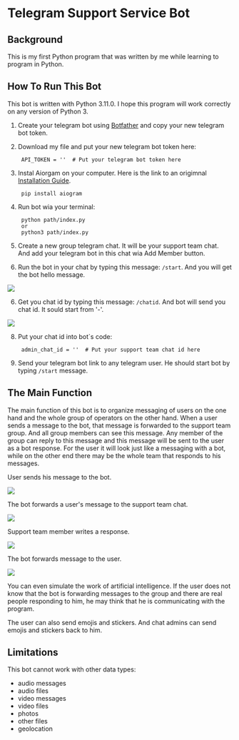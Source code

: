 # Telegram Support Service Bot #
## Background ##
This is my first Python program that was written by me while learning to program in Python.

## How To Run This Bot ##
This bot is written with Python 3.11.0. I hope this program will work correctly on any version of Python 3.

1. Create your telegram bot using [Botfather](https://t.me/BotFather) and copy your new telegram bot token.
2. Download my file and put your new telegram bot token here:

        API_TOKEN = ''  # Put your telegram bot token here

3. Instal Aiorgam on your computer. Here is the link to an origimnal [Installation Guide](https://docs.aiogram.dev/en/latest/install.html).

        pip install aiogram

5. Run bot wia your terminal:

        python path/index.py
        or
        python3 path/index.py
        
4. Create a new group telegram chat. It will be your support team chat. And add your telegram bot in this chat wia Add Member button.
5. Run the bot in your chat by typing this message: `/start`. And you will get the bot hello message.

![](https://drive.google.com/uc?export=download&id=1UTzM_98dCq4ckqxbuURSZqiHpZrITvAw)

6. Get you chat id by typing this message: `/chatid`. And bot will send you chat id. It sould start from '-'.

![](https://drive.google.com/uc?export=download&id=1nRexDfeDYLCBmGUg4tRHw2kmqZrFjJfb)

8. Put your chat id into bot`s code:

        admin_chat_id = ''  # Put your support team chat id here
        
8. Send your telegram bot link to any telegram user. He should start bot by typing `/start` message.

## The Main Function ##

The main function of this bot is to organize messaging of users on the one hand and the whole group of operators on the other hand. When a user sends a message to the bot, that message is forwarded to the support team group. And all group members can see this message. Any member of the group can reply to this message and this message will be sent to the user as a bot response. For the user it will look just like a messaging with a bot, while on the other end there may be the whole team that responds to his messages.

User sends his message to the bot.

![](https://drive.google.com/uc?export=download&id=1TDcL4T4g9CyPntxKYeaFIeLNMkyMtqSN)

The bot forwards a user's message to the support team chat.

![](https://drive.google.com/uc?export=download&id=1dJ64YniIZHSOBUk4l9lLXvSR5Sfx5BSw)

Support team member writes a response.

![](https://drive.google.com/uc?export=download&id=1u2ay8NWA9Ztg4wzpKKirtXO3nM1WYaHt)

The bot forwards message to the user.

![](https://drive.google.com/uc?export=download&id=1dJ3R-8ukCBdk6qM7o5zKFKha7DgKeO7z)

You can even simulate the work of artificial intelligence. If the user does not know that the bot is forwarding messages to the group and there are real people responding to him, he may think that he is communicating with the program.

The user can also send emojis and stickers. And chat admins can send emojis and stickers back to him.


## Limitations ##

This bot cannot work with other data types:
- audio messages
- audio files
- video messages
- video files
- photos
- other files
- geolocation
